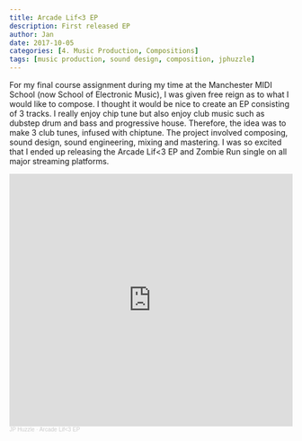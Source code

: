 ```yaml
---
title: Arcade Lif<3 EP
description: First released EP
author: Jan
date: 2017-10-05
categories: [4. Music Production, Compositions]
tags: [music production, sound design, composition, jphuzzle]
---
```


For my final course assignment during my time at the Manchester MIDI School (now School of Electronic Music), I was given free reign as to what I would like to compose. I thought it would be nice to create an EP consisting of 3 tracks. I really enjoy chip tune but also enjoy club music such as dubstep drum and bass and progressive house. Therefore, the idea was to make 3 club tunes, infused with chiptune.
The project involved composing, sound design, sound engineering, mixing and mastering.
I was so excited that I ended up releasing the Arcade Lif<3 EP and Zombie Run single on all major streaming platforms.

<iframe width="100%" height="450" scrolling="no" frameborder="no" allow="autoplay" src="https://w.soundcloud.com/player/?url=https%3A//api.soundcloud.com/playlists/345516934&color=%23ff5500&auto_play=false&hide_related=false&show_comments=true&show_user=true&show_reposts=false&show_teaser=true"></iframe><div style="font-size: 10px; color: #cccccc;line-break: anywhere;word-break: normal;overflow: hidden;white-space: nowrap;text-overflow: ellipsis; font-family: Interstate,Lucida Grande,Lucida Sans Unicode,Lucida Sans,Garuda,Verdana,Tahoma,sans-serif;font-weight: 100;"><a href="https://soundcloud.com/jphuzzle-1" title="JP Huzzle" target="_blank" style="color: #cccccc; text-decoration: none;">JP Huzzle</a> · <a href="https://soundcloud.com/jphuzzle-1/sets/arcadelifeep" title="Arcade Lif&lt;3 EP" target="_blank" style="color: #cccccc; text-decoration: none;">Arcade Lif&lt;3 EP</a></div>
